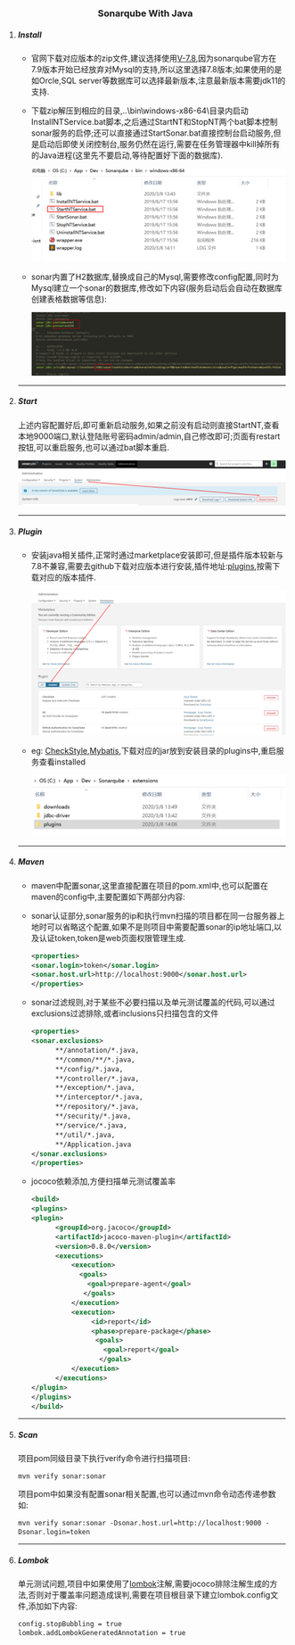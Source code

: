 ### <div align=center>Sonarqube With Java<div>

1. ##### Install

   - 官网下载对应版本的zip文件,建议选择使用[V-7.8](https://www.sonarqube.org/downloads/ ),因为sonarqube官方在7.9版本开始已经放弃对Mysql的支持,所以这里选择7.8版本;如果使用的是如Orcle,SQL server等数据库可以选择最新版本,注意最新版本需要jdk11的支持.

   - 下载zip解压到相应的目录,..\bin\windows-x86-64\目录内启动InstallNTService.bat脚本,之后通过StartNT和StopNT两个bat脚本控制sonar服务的启停;还可以直接通过StartSonar.bat直接控制台启动服务,但是启动后即使关闭控制台,服务仍然在运行,需要在任务管理器中kill掉所有的Java进程(这里先不要启动,等待配置好下面的数据库).

     ![](../../IMAGES/sonar/09101544.png)

   - sonar内置了H2数据库,替换成自己的Mysql,需要修改config配置,同时为Mysql建立一个sonar的数据库,修改如下内容(服务启动后会自动在数据库创建表格数据等信息):

     ![](../../IMAGES/sonar/09102950.png)

   ------

   

2. ##### Start

   上述内容配置好后,即可重新启动服务,如果之前没有启动则直接StartNT,查看本地9000端口,默认登陆账号密码admin/admin,自己修改即可;页面有restart按钮,可以重启服务,也可以通过bat脚本重启.

   ![](../../IMAGES/sonar/09130419.png)

3. ------

   ##### Plugin

   - 安装java相关插件,正常时通过marketplace安装即可,但是插件版本较新与7.8不兼容,需要去github下载对应版本进行安装,插件地址:[plugins](https://github.com/SonarQubeCommunity?q=&type=&language=),按需下载对应的版本插件.

     ![](../../IMAGES/sonar/09130812.png)

   - eg: [CheckStyle](https://github.com/checkstyle/sonar-checkstyle),[Mybatis](https://github.com/donhui/sonar-mybatis),下载对应的jar放到安装目录的plugins中,重启服务查看installed

     ![](../../IMAGES/sonar/09131426.png)

4. ------

   ##### Maven

   - maven中配置sonar,这里直接配置在项目的pom.xml中,也可以配置在maven的config中,主要配置如下两部分内容:

   - sonar认证部分,sonar服务的ip和执行mvn扫描的项目都在同一台服务器上地时可以省略这个配置,如果不是则项目中需要配置sonar的ip地址端口,以及认证token,token是web页面权限管理生成.

     ```xml
     <properties>
     <sonar.login>token</sonar.login>
     <sonar.host.url>http://localhost:9000</sonar.host.url>
     </properties>
     ```

   - sonar过滤规则,对于某些不必要扫描以及单元测试覆盖的代码,可以通过exclusions过滤排除,或者inclusions只扫描包含的文件

     ```xml
     <properties>
     <sonar.exclusions>
           **/annotation/*.java,
           **/common/**/*.java,
           **/config/*.java,
           **/controller/*.java,
           **/exception/*.java,
           **/interceptor/*.java,
           **/repository/*.java,
           **/security/*.java,
           **/service/*.java,
           **/util/*.java,
           **/Application.java
     </sonar.exclusions>
     </properties>
     ```

   - jococo依赖添加,方便扫描单元测试覆盖率

     ```xml
     <build>
     <plugins>
     <plugin>
           <groupId>org.jacoco</groupId>
           <artifactId>jacoco-maven-plugin</artifactId>
           <version>0.8.0</version>
           <executions>
               <execution>
                 <goals>
                   <goal>prepare-agent</goal>
                  </goals>
               </execution>
               <execution>
                    <id>report</id>
                    <phase>prepare-package</phase>
                     <goals>
                       <goal>report</goal>
                      </goals>
               </execution>
           </executions>
     </plugin>
     </plugins>
     </build>
     ```

5. ------

   ##### Scan

   项目pom同级目录下执行verify命令进行扫描项目:

   ```shell
   mvn verify sonar:sonar
   ```

   项目pom中如果没有配置sonar相关配置,也可以通过mvn命令动态传递参数如:

   ```shell
   mvn verify sonar:sonar -Dsonar.host.url=http://localhost:9000 -Dsonar.login=token
   ```

6. ------

   ##### Lombok

   单元测试问题,项目中如果使用了[lombok](https://projectlombok.org/features/configuration)注解,需要jococo排除注解生成的方法,否则对于覆盖率问题造成误判,需要在项目根目录下建立lombok.config文件,添加如下内容:

   ```properties
   config.stopBubbling = true
   lombok.addLombokGeneratedAnnotation = true
   ```

   


